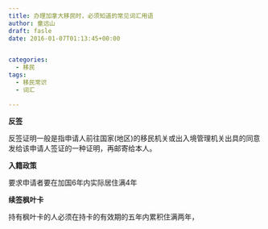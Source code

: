 ```yaml
---
title: 办理加拿大移民时，必须知道的常见词汇用语
author: 童远山
draft: fasle
date: 2016-01-07T01:13:45+00:00


categories:
  - 移民
tags:
  - 移民常识
  - 词汇

---
```

<div>
  <p>
    <strong>反签</strong>
  </p>
  
  <p>
    反签证明一般是指申请人前往国家(地区)的移民机关或出入境管理机关出具的同意发给该申请人签证的一种证明，再邮寄给本人。
  </p>
  
  <p>
    <strong>入籍政策</strong>
  </p>
  
  <p>
    要求申请者要在加国6年内实际居住满4年
  </p>
  
  <p>
    <strong>续签枫叶卡</strong>
  </p>
  
  <p>
    持有枫叶卡的人必须在持卡的有效期的五年内累积住满两年，
  </p>
</div>

&nbsp;